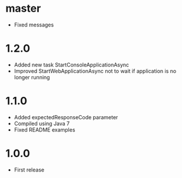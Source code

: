 # master
* Fixed messages

# 1.2.0
* Added new task StartConsoleApplicationAsync
* Improved StartWebApplicationAsync not to wait if application is no longer running

# 1.1.0
* Added expectedResponseCode parameter
* Compiled using Java 7
* Fixed README examples

# 1.0.0
* First release